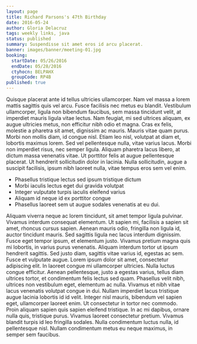 ```yaml
---
layout: page
title: Richard Parsons's 47th Birthday
date: 2016-05-24
author: Gloria Delacruz
tags: weekly links, java
status: published
summary: Suspendisse sit amet eros id arcu placerat.
banner: images/banner/meeting-01.jpg
booking:
  startDate: 05/26/2016
  endDate: 05/28/2016
  ctyhocn: BELPAHX
  groupCode: RP4B
published: true
---
```

Quisque placerat ante id tellus ultricies ullamcorper. Nam vel massa a lorem mattis sagittis quis vel arcu. Fusce facilisis nec metus eu blandit. Vestibulum ullamcorper, ligula non bibendum faucibus, sem massa tincidunt velit, at imperdiet mauris ligula vitae lectus. Nam feugiat, mi sed ultrices aliquam, ex augue ultricies metus, non efficitur nibh odio et magna. Cras ex felis, molestie a pharetra sit amet, dignissim ac mauris. Mauris vitae quam purus. Morbi non mollis diam, id congue nisl. Etiam leo nisl, volutpat at diam et, lobortis maximus lorem. Sed vel pellentesque nulla, vitae varius lacus. Morbi non imperdiet risus, nec semper ligula. Aliquam pharetra lacus libero, at dictum massa venenatis vitae. Ut porttitor felis at augue pellentesque placerat. Ut hendrerit sollicitudin dolor in lacinia. Nulla sollicitudin, augue a suscipit facilisis, ipsum nibh laoreet nulla, vitae tempus eros sem vel enim.

* Phasellus tristique lectus sed ipsum tristique dictum
* Morbi iaculis lectus eget dui gravida volutpat
* Integer vulputate turpis iaculis eleifend varius
* Aliquam id neque id ex porttitor congue
* Phasellus laoreet sem ut augue sodales venenatis at eu dui.

Aliquam viverra neque ac lorem tincidunt, sit amet tempor ligula pulvinar. Vivamus interdum consequat elementum. Ut sapien mi, facilisis a sapien sit amet, rhoncus cursus sapien. Aenean mauris odio, fringilla non ligula id, auctor tincidunt mauris. Sed sagittis ligula nec lacus interdum dignissim. Fusce eget tempor ipsum, et elementum justo. Vivamus pretium magna quis mi lobortis, in varius purus venenatis. Aliquam interdum tortor ut ipsum hendrerit sagittis. Sed justo diam, sagittis vitae varius id, egestas ac sem. Fusce et vulputate augue. Lorem ipsum dolor sit amet, consectetur adipiscing elit. In laoreet congue mi ullamcorper ultricies. Nulla luctus congue efficitur.
Aenean pellentesque, justo a egestas varius, tellus diam ultrices tortor, et condimentum felis lectus sed quam. Phasellus velit nibh, ultrices non vestibulum eget, elementum ac nulla. Vivamus et nibh vitae lacus venenatis volutpat congue in dui. Nullam imperdiet lacus tristique augue lacinia lobortis id id velit. Integer nisl mauris, bibendum vel sapien eget, ullamcorper laoreet enim. Ut consectetur in tortor nec commodo. Proin aliquam sapien quis sapien eleifend tristique. In ac mi dapibus, ornare nulla quis, tristique purus. Vivamus laoreet consectetur pretium. Vivamus blandit turpis id leo fringilla sodales. Nulla condimentum luctus nulla, id pellentesque nisl. Nullam condimentum metus eu neque maximus, in semper sem faucibus.
